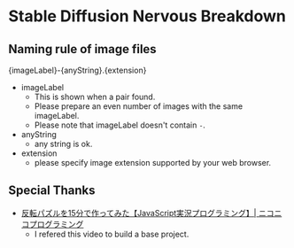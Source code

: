 # Stable Diffusion Nervous Breakdown 

## Naming rule of image files

{imageLabel}-{anyString}.{extension}

- imageLabel
    - This is shown when a pair found.
    - Please prepare an even number of images with the same imageLabel.
    - Please note that imageLabel doesn't contain `-`.
- anyString
    - any string is ok.
- extension
    - please specify image extension supported by your web browser.


## Special Thanks

- [反転パズルを15分で作ってみた【JavaScript実況プログラミング】| ニコニコプログラミング](https://www.youtube.com/watch?v=2jV4XcANl84)
    - I refered this video to build a base project.
